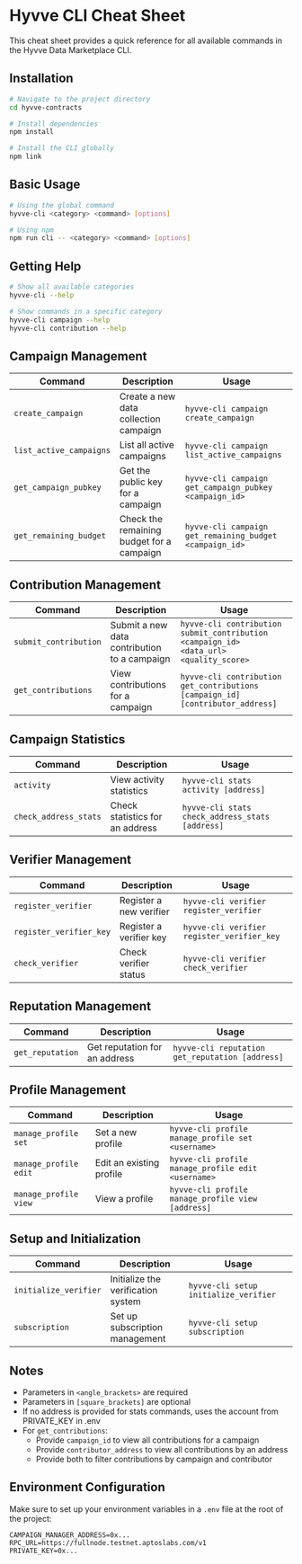 # Hyvve CLI Cheat Sheet

This cheat sheet provides a quick reference for all available commands in the Hyvve Data Marketplace CLI.

## Installation

```bash
# Navigate to the project directory
cd hyvve-contracts

# Install dependencies
npm install

# Install the CLI globally
npm link
```

## Basic Usage

```bash
# Using the global command
hyvve-cli <category> <command> [options]

# Using npm
npm run cli -- <category> <command> [options]
```

## Getting Help

```bash
# Show all available categories
hyvve-cli --help

# Show commands in a specific category
hyvve-cli campaign --help
hyvve-cli contribution --help
```

## Campaign Management

| Command                 | Description                               | Usage                                                   |
| ----------------------- | ----------------------------------------- | ------------------------------------------------------- |
| `create_campaign`       | Create a new data collection campaign     | `hyvve-cli campaign create_campaign`                    |
| `list_active_campaigns` | List all active campaigns                 | `hyvve-cli campaign list_active_campaigns`              |
| `get_campaign_pubkey`   | Get the public key for a campaign         | `hyvve-cli campaign get_campaign_pubkey <campaign_id>`  |
| `get_remaining_budget`  | Check the remaining budget for a campaign | `hyvve-cli campaign get_remaining_budget <campaign_id>` |

## Contribution Management

| Command               | Description                                  | Usage                                                                                 |
| --------------------- | -------------------------------------------- | ------------------------------------------------------------------------------------- |
| `submit_contribution` | Submit a new data contribution to a campaign | `hyvve-cli contribution submit_contribution <campaign_id> <data_url> <quality_score>` |
| `get_contributions`   | View contributions for a campaign            | `hyvve-cli contribution get_contributions [campaign_id] [contributor_address]`        |

## Campaign Statistics

| Command               | Description                     | Usage                                           |
| --------------------- | ------------------------------- | ----------------------------------------------- |
| `activity`            | View activity statistics        | `hyvve-cli stats activity [address]`            |
| `check_address_stats` | Check statistics for an address | `hyvve-cli stats check_address_stats [address]` |

## Verifier Management

| Command                 | Description             | Usage                                      |
| ----------------------- | ----------------------- | ------------------------------------------ |
| `register_verifier`     | Register a new verifier | `hyvve-cli verifier register_verifier`     |
| `register_verifier_key` | Register a verifier key | `hyvve-cli verifier register_verifier_key` |
| `check_verifier`        | Check verifier status   | `hyvve-cli verifier check_verifier`        |

## Reputation Management

| Command          | Description                   | Usage                                           |
| ---------------- | ----------------------------- | ----------------------------------------------- |
| `get_reputation` | Get reputation for an address | `hyvve-cli reputation get_reputation [address]` |

## Profile Management

| Command               | Description              | Usage                                              |
| --------------------- | ------------------------ | -------------------------------------------------- |
| `manage_profile set`  | Set a new profile        | `hyvve-cli profile manage_profile set <username>`  |
| `manage_profile edit` | Edit an existing profile | `hyvve-cli profile manage_profile edit <username>` |
| `manage_profile view` | View a profile           | `hyvve-cli profile manage_profile view [address]`  |

## Setup and Initialization

| Command               | Description                        | Usage                                 |
| --------------------- | ---------------------------------- | ------------------------------------- |
| `initialize_verifier` | Initialize the verification system | `hyvve-cli setup initialize_verifier` |
| `subscription`        | Set up subscription management     | `hyvve-cli setup subscription`        |

## Notes

- Parameters in `<angle_brackets>` are required
- Parameters in `[square_brackets]` are optional
- If no address is provided for stats commands, uses the account from PRIVATE_KEY in .env
- For `get_contributions`:
  - Provide `campaign_id` to view all contributions for a campaign
  - Provide `contributor_address` to view all contributions by an address
  - Provide both to filter contributions by campaign and contributor

## Environment Configuration

Make sure to set up your environment variables in a `.env` file at the root of the project:

```
CAMPAIGN_MANAGER_ADDRESS=0x...
RPC_URL=https://fullnode.testnet.aptoslabs.com/v1
PRIVATE_KEY=0x...
```
